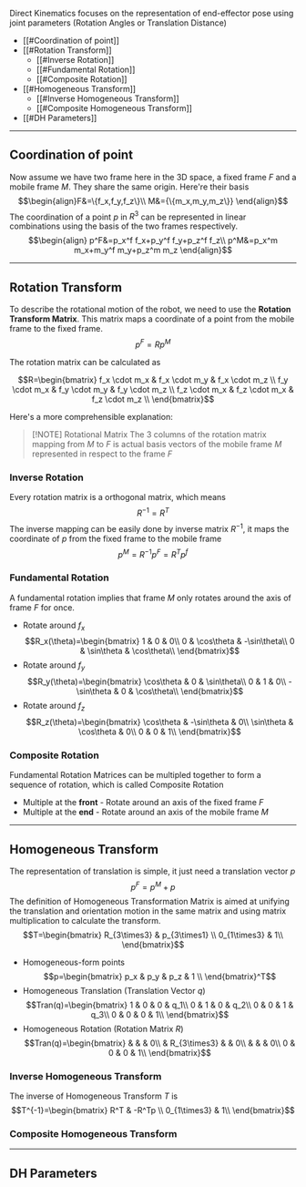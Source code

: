 Direct Kinematics focuses on the representation of end-effector pose using joint parameters (Rotation Angles or Translation Distance)

+ [[#Coordination of point]]
+ [[#Rotation Transform]]
	+ [[#Inverse Rotation]]
	+ [[#Fundamental Rotation]]
	+ [[#Composite Rotation]]
+ [[#Homogeneous Transform]]
	+ [[#Inverse Homogeneous Transform]]
	+ [[#Composite Homogeneous Transform]]
+ [[#DH Parameters]]

---
## Coordination of point

Now assume we have two frame here in the 3D space, a fixed frame $F$ and a mobile frame $M$. They share the same origin. Here're their basis
$$\begin{align}F&=\{f_x,f_y,f_z\}\\
M&={\{m_x,m_y,m_z\}}
\end{align}$$
The coordination of a point $p$ in $R^3$ can be represented in linear combinations using the basis of the two frames respectively.
$$\begin{align}
p^F&=p_x^f f_x+p_y^f f_y+p_z^f f_z\\
p^M&=p_x^m m_x+m_y^f m_y+p_z^m m_z
\end{align}$$

---
## Rotation Transform

To describe the rotational motion of the robot, we need to use the **Rotation Transform Matrix**. This matrix maps a coordinate of a point from the mobile frame to the fixed frame.
$$
p^F=Rp^M
$$

The rotation matrix can be calculated as 

$$R=\begin{bmatrix}
f_x \cdot m_x & f_x \cdot m_y & f_x \cdot m_z \\ 
f_y \cdot m_x & f_y \cdot m_y & f_y \cdot m_z \\ 
f_z \cdot m_x & f_z \cdot m_x & f_z \cdot m_z \\ 
\end{bmatrix}$$

Here's a more comprehensible explanation:

> [!NOTE] Rotational Matrix
> The 3 columns of the rotation matrix mapping from $M$ to $F$ is actual basis vectors of the mobile frame $M$ represented in respect to the frame $F$

### Inverse Rotation

Every rotation matrix is a orthogonal matrix, which means
$$R^{-1}=R^T$$
The inverse mapping can be easily done by inverse matrix $R^{-1}$, it maps the coordinate of $p$ from the fixed frame to the mobile frame
$$p^M=R^{-1}p^F=R^Tp^f$$

### Fundamental Rotation

A fundamental rotation implies that frame $M$ only rotates around the axis of frame $F$ for once.

+ Rotate around $f_x$
$$R_x(\theta)=\begin{bmatrix}
1 & 0 & 0\\ 
0 & \cos\theta & -\sin\theta\\ 
0 & \sin\theta & \cos\theta\\ 
\end{bmatrix}$$
+ Rotate around $f_y$
$$R_y(\theta)=\begin{bmatrix}
\cos\theta & 0 & \sin\theta\\ 
0 & 1 & 0\\ 
-\sin\theta & 0 & \cos\theta\\ 
\end{bmatrix}$$
+ Rotate around $f_z$
$$R_z(\theta)=\begin{bmatrix}
\cos\theta & -\sin\theta & 0\\ 
\sin\theta & \cos\theta & 0\\ 
0 & 0 & 1\\ 
\end{bmatrix}$$
### Composite Rotation

Fundamental Rotation Matrices can be multipled together to form a sequence of rotation, which is called Composite Rotation

+ Multiple at the **front** - Rotate around an axis of the fixed frame $F$
+ Multiple at the **end** - Rotate around an axis of the mobile frame $M$


___
## Homogeneous Transform

The representation of translation is simple, it just need a translation vector $p$
$$p^F=p^M + p$$
The definition of Homogeneous Transformation Matrix is aimed at unifying the translation and orientation motion in the same matrix and using matrix multiplication to calculate the transform.
$$T=\begin{bmatrix}
R_{3\times3} & p_{3\times1} \\ 
0_{1\times3} & 1\\
\end{bmatrix}$$
+ Homogeneous-form points
$$p=\begin{bmatrix}
p_x & p_y & p_z & 1 \\ 
\end{bmatrix}^T$$
+ Homogeneous Translation (Translation Vector $q$)
$$Tran(q)=\begin{bmatrix}
1 & 0 & 0 & q_1\\ 
0 & 1 & 0 & q_2\\
0 & 0 & 1 & q_3\\ 
0 & 0 & 0 & 1\\ 
\end{bmatrix}$$
+ Homogeneous Rotation (Rotation Matrix $R$)
$$Tran(q)=\begin{bmatrix}
 &  & & 0\\ 
 & R_{3\times3} & & 0\\
 &  &  & 0\\ 
0 & 0 & 0 & 1\\ 
\end{bmatrix}$$

### Inverse Homogeneous Transform

The inverse of Homogeneous Transform $T$ is 
$$T^{-1}=\begin{bmatrix}
R^T & -R^Tp \\ 
0_{1\times3} & 1\\ 
\end{bmatrix}$$

### Composite Homogeneous Transform




---
## DH Parameters

